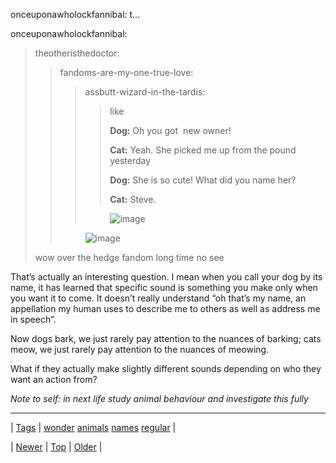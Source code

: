 <!--
title: onceuponawholockfannibal
date: 2020-06-28T15:27:00.353Z
tags: wonder, animals, names, regular
-->


onceuponawholockfannibal: t...

<p>onceuponawholockfannibal:</p>

<blockquote>
<p>theotheristhedoctor:</p>
<blockquote>
<p>fandoms-are-my-one-true-love:</p>
<blockquote>
<p>assbutt-wizard-in-the-tardis:</p>
<blockquote>
<p>like</p>
<p><strong>Dog:</strong> Oh you got  new owner!</p>
<p><strong>Cat:</strong> Yeah. She picked me up from the pound yesterday</p>
<p><strong>Dog:</strong> She is so cute! What did you name her?</p>
<p><strong>Cat:</strong> Steve.</p>
</blockquote>
<p><figure data-orig-height="170" data-orig-width="247" data-orig-src="https://66.media.tumblr.com/c356c6574252ff8e0b5cad96f49b91ed/tumblr_inline_n816sg5I6j1rk2q68.gif"><img alt="image" src="https://66.media.tumblr.com/c356c6574252ff8e0b5cad96f49b91ed/tumblr_inline_pk66qbROGa1snpcgy_540.gif" data-orig-height="170" data-orig-width="247" data-orig-src="https://66.media.tumblr.com/c356c6574252ff8e0b5cad96f49b91ed/tumblr_inline_n816sg5I6j1rk2q68.gif"/></figure></p>
</blockquote>
<p><figure data-orig-height="150" data-orig-width="250" data-orig-src="https://66.media.tumblr.com/7d58ba526a2653765065bee0abfe15de/tumblr_inline_n818rezV8f1s6u9xn.gif"><img alt="image" src="https://66.media.tumblr.com/7d58ba526a2653765065bee0abfe15de/tumblr_inline_pk66qbesSx1snpcgy_540.gif" data-orig-height="150" data-orig-width="250" data-orig-src="https://66.media.tumblr.com/7d58ba526a2653765065bee0abfe15de/tumblr_inline_n818rezV8f1s6u9xn.gif"/></figure></p>
</blockquote>
<p>wow over the hedge fandom long time no see</p>
</blockquote>

<p>That&rsquo;s actually an interesting question. I mean when you call your dog by its name, it has learned that specific sound is something you make only when you want it to come. It doesn&rsquo;t really understand &ldquo;oh that&rsquo;s my name, an appellation my human uses to describe me to others as well as address me in speech&rdquo;.</p>

<p>Now dogs bark, we just rarely pay attention to the nuances of barking; cats meow, we just rarely pay attention to the nuances of meowing.</p>

<p>What if they actually make slightly different sounds depending on who they want an action from?</p>

<p><em>Note to self: in next life study animal behaviour and investigate this fully</em></p>

<!--BOTTOM-POST-NAVIGATION-->
---

| [Tags](tags.md) | [wonder](tag-wonder.md) [animals](tag-animals.md) [names](tag-names.md) [regular](tag-regular.md) |

| [Newer](92355318194.md) | [Top](index.md) | [Older](92411671165.md) |